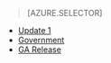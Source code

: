 > [AZURE.SELECTOR]
- [Update 1](../articles/storsimple-deployment-walkthrough-u1.md)
- [Government](../articles/storsimple-deployment-walkthrough-gov.md)
- [GA Release](../articles/storsimple-deployment-walkthrough.md)


